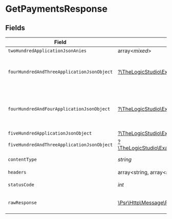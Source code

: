 # GetPaymentsResponse


## Fields

| Field                                                                                                                                                                | Type                                                                                                                                                                 | Required                                                                                                                                                             | Description                                                                                                                                                          |
| -------------------------------------------------------------------------------------------------------------------------------------------------------------------- | -------------------------------------------------------------------------------------------------------------------------------------------------------------------- | -------------------------------------------------------------------------------------------------------------------------------------------------------------------- | -------------------------------------------------------------------------------------------------------------------------------------------------------------------- |
| `twoHundredApplicationJsonAnies`                                                                                                                                     | array<*mixed*>                                                                                                                                                       | :heavy_minus_sign:                                                                                                                                                   | Example response                                                                                                                                                     |
| `fourHundredAndThreeApplicationJsonObject`                                                                                                                           | [?\TheLogicStudio\ExactPayments\Models\Operations\GetPaymentsResponseBody](../../Models/Operations/GetPaymentsResponseBody.md)                                       | :heavy_minus_sign:                                                                                                                                                   | **Access Denied**\<br/>Credentials supplied do not grant access to the requested resource.<br/>                                                                      |
| `fourHundredAndFourApplicationJsonObject`                                                                                                                            | [?\TheLogicStudio\ExactPayments\Models\Operations\GetPaymentsPaymentsResponseBody](../../Models/Operations/GetPaymentsPaymentsResponseBody.md)                       | :heavy_minus_sign:                                                                                                                                                   | **Not Found**\<br/>\<br/>When you'll get `401 Unauthorized` response:<br/>- When there are no Accounts/Orders/Payment found.<br/>                                    |
| `fiveHundredApplicationJsonObject`                                                                                                                                   | [?\TheLogicStudio\ExactPayments\Models\Operations\GetPaymentsPaymentsResponseResponseBody](../../Models/Operations/GetPaymentsPaymentsResponseResponseBody.md)       | :heavy_minus_sign:                                                                                                                                                   | **Internal Server Error**<br/>                                                                                                                                       |
| `fiveHundredAndThreeApplicationJsonObject`                                                                                                                           | [?\TheLogicStudio\ExactPayments\Models\Operations\GetPaymentsPaymentsResponse503ResponseBody](../../Models/Operations/GetPaymentsPaymentsResponse503ResponseBody.md) | :heavy_minus_sign:                                                                                                                                                   | **Service Unavailable**<br/>                                                                                                                                         |
| `contentType`                                                                                                                                                        | *string*                                                                                                                                                             | :heavy_check_mark:                                                                                                                                                   | HTTP response content type for this operation                                                                                                                        |
| `headers`                                                                                                                                                            | array<string, array<*string*>>                                                                                                                                       | :heavy_check_mark:                                                                                                                                                   | N/A                                                                                                                                                                  |
| `statusCode`                                                                                                                                                         | *int*                                                                                                                                                                | :heavy_check_mark:                                                                                                                                                   | HTTP response status code for this operation                                                                                                                         |
| `rawResponse`                                                                                                                                                        | [\Psr\Http\Message\ResponseInterface](https://www.php-fig.org/psr/psr-7/#33-psrhttpmessageresponseinterface)                                                         | :heavy_check_mark:                                                                                                                                                   | Raw HTTP response; suitable for custom response parsing                                                                                                              |
